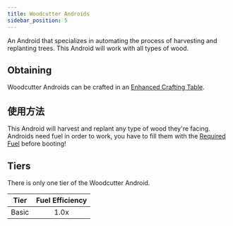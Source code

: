 ```yaml
---
title: Woodcutter Androids
sidebar_position: 5
---
```


An Android that specializes in automating the process of harvesting and replanting trees. This Android will work with all types of wood.

## Obtaining

Woodcutter Androids can be crafted in an [Enhanced Crafting Table](Enhanced-Crafting-Table).

## 使用方法

This Android will harvest and replant any type of wood they're facing.  
Androids need fuel in order to work, you have to fill them with the [Required Fuel](Normal-Androids#power-source) before booting!

## Tiers

There is only one tier of the Woodcutter Android.

| Tier  | Fuel Efficiency |
| ----- |:---------------:|
| Basic |      1.0x       |
